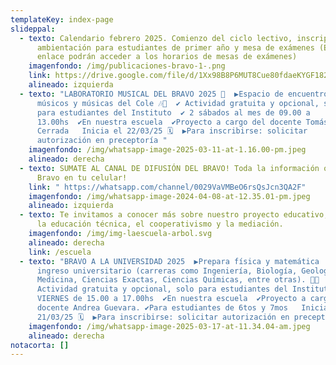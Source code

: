 ```yaml
---
templateKey: index-page
slideppal:
  - texto: Calendario febrero 2025. Comienzo del ciclo lectivo, inscripciones,
      ambientación para estudiantes de primer año y mesa de exámenes (En el
      enlace podrán acceder a los horarios de mesas de exámenes)
    imagenfondo: /img/publicaciones-bravo-1-.png
    link: https://drive.google.com/file/d/1Xx98B8P6MUT8Cue80fdaeKYGF182_XeQ/view?usp=sharing
    alineado: izquierda
  - texto: "LABORATORIO MUSICAL DEL BRAVO 2025 🎸  ▶️Espacio de encuentro para
      músicos y músicas del Cole 🎶🎼  ✔️ Actividad gratuita y opcional, solo
      para estudiantes del Instituto  ✔️ 2 sábados al mes de 09.00 a
      13.00hs  ✔️En nuestra escuela  ✔️Proyecto a cargo del docente Tomás
      Cerrada   Inicia el 22/03/25 🗓️  ▶️Para inscribirse: solicitar
      autorización en preceptoría "
    imagenfondo: /img/whatsapp-image-2025-03-11-at-1.16.00-pm.jpeg
    alineado: derecha
  - texto: SUMATE AL CANAL DE DIFUSIÓN DEL BRAVO! Toda la información oficial del
      Bravo en tu celular!
    link: " https://whatsapp.com/channel/0029VaVMBeO6rsQsJcn3QA2F"
    imagenfondo: /img/whatsapp-image-2024-04-08-at-12.35.01-pm.jpeg
    alineado: izquierda
  - texto: Te invitamos a conocer más sobre nuestro proyecto educativo,  basado en
      la educación técnica, el cooperativismo y la mediación.
    imagenfondo: /img/img-laescuela-arbol.svg
    alineado: derecha
    link: /escuela
  - texto: "BRAVO A LA UNIVERSIDAD 2025  ▶️Prepara física y matemática  para el
      ingreso universitario (carreras como Ingeniería, Biología, Geología,
      Medicina, Ciencias Exactas, Ciencias Químicas, entre otras). 📕📖  ✔️
      Actividad gratuita y opcional, solo para estudiantes del Instituto  ✔️
      VIERNES de 15.00 a 17.00hs  ✔️En nuestra escuela  ✔️Proyecto a cargo de la
      docente Andrea Guevara. ✔️Para estudiantes de 6tos y 7mos   Inicia el
      21/03/25 🗓️  ▶️Para inscribirse: solicitar autorización en preceptoría "
    imagenfondo: /img/whatsapp-image-2025-03-17-at-11.34.04-am.jpeg
    alineado: derecha
notacorta: []
---
```

